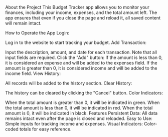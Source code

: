 About the Project
This Budget Tracker app allows you to monitor your finances, including your income, expenses, and the total amount left. The app ensures that even if you close the page and reload it, all saved content will remain intact.

How to Operate the App
Login:

Log in to the website to start tracking your budget.
Add Transaction:

Input the description, amount, and date for each transaction. Note that all input fields are required.
Click the "Add" button:
If the amount is less than 0, it is considered an expense and will be added to the expenses field.
If the amount is greater than 0, it is considered income and will be added to the income field.
View History:

All records will be added to the history section.
Clear History:

The history can be cleared by clicking the "Cancel" button.
Color Indicators:

When the total amount is greater than 0, it will be indicated in green.
When the total amount is less than 0, it will be indicated in red.
When the total amount is 0, it will be indicated in black.
Features
Persistent Data: All data remains intact even after the page is closed and reloaded.
Easy to Use: Simple inputs for tracking income and expenses.
Visual Indicators: Color-coded totals for easy reference.
